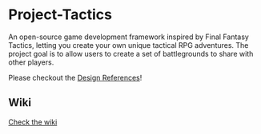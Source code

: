 # Project-Tactics
An open-source game development framework inspired by Final Fantasy Tactics, letting you create your own unique tactical RPG adventures. The project goal is to allow users to create a set of battlegrounds to share with other players.

Please checkout the [Design References](https://github.com/Project-Tactics/Project-Tactics/blob/main/DESIGNREFERENCE.md)!

## Wiki
[Check the wiki](https://github.com/Project-Tactics/Project-Tactics/wiki/00-%E2%80%90-Open-Tactica)
